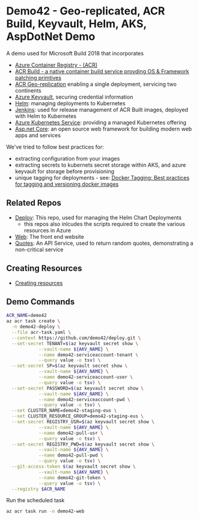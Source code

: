 # Demo42 - Geo-replicated, ACR Build, Keyvault, Helm, AKS, AspDotNet Demo

A demo used for Microsoft Build 2018 that incorporates
- [Azure Container Registry - (ACR)](https://aka.ms/acr)
- [ACR Build - a native container build service provding OS & Framework patching primtives](https://aka.ms/acr/build)
- [ACR Geo-replication](https://aka.ms/acr/geo-replication) enabling a single deployment, servicing two continents
- [Azure Keyvault](https://azure.microsoft.com/services/key-vault/), securing credential information
- [Helm](https://helm.sh/): managing deployments to Kubernetes
- [Jenkins](https://jenkins.io/): used for release management of ACR Built images, deployed with Helm to Kubernetes
- [Azure Kubernetes Service](https://azure.microsoft.com/services/container-service/): providing a managed Kubernetes offering
- [Asp.net Core](https://asp.net): an open source web framework for building modern web apps and services 

We've tried to follow best practices for:
- extracting configuration from your images
- extracting secrets to kubernets secret storage within AKS, and azure keyvault for storage before provisioning
- unique tagging for deployments - see: [Docker Tagging: Best practices for tagging and versioning docker images](https://blogs.msdn.microsoft.com/stevelasker/2018/03/01/docker-tagging-best-practices-for-tagging-and-versioning-docker-images/)

## Related Repos

- [Deploy](https://github.com/demo42/deploy): This repo, used for managing the Helm Chart Deployments
  - this repos also inlcudes the scripts required to create the various resources in Azure
- [Web](https://github.com/demo42/web): The front end website
- [Quotes](https://github.com/demo42/quotes): An API Service, used to return random quotes, demonstrating a non-critical service

## Creating Resources

- [Creating resources](./create/README.md)

## Demo Commands

```sh
ACR_NAME=demo42
az acr task create \
  -n demo42-deploy \
  --file acr-task.yaml \
  --context https://github.com/demo42/deploy.git \
  --set-secret TENANT=$(az keyvault secret show \
            --vault-name ${AKV_NAME} \
            --name demo42-serviceaccount-tenant \
            --query value -o tsv) \
  --set-secret SP=$(az keyvault secret show \
            --vault-name ${AKV_NAME} \
            --name demo42-serviceaccount-user \
            --query value -o tsv) \
  --set-secret PASSWORD=$(az keyvault secret show \
            --vault-name ${AKV_NAME} \
            --name demo42-serviceaccount-pwd \
            --query value -o tsv) \
  --set CLUSTER_NAME=demo42-staging-eus \
  --set CLUSTER_RESOURCE_GROUP=demo42-staging-eus \
  --set-secret REGISTRY_USR=$(az keyvault secret show \
            --vault-name ${AKV_NAME} \
            --name demo42-pull-usr \
            --query value -o tsv) \
  --set-secret REGISTRY_PWD=$(az keyvault secret show \
            --vault-name ${AKV_NAME} \
            --name demo42-pull-pwd \
            --query value -o tsv) \
  --git-access-token $(az keyvault secret show \
            --vault-name ${AKV_NAME} \
            --name demo42-git-token \
            --query value -o tsv) \
  --registry $ACR_NAME 

```
Run the scheduled task
```sh
az acr task run -n demo42-web
```